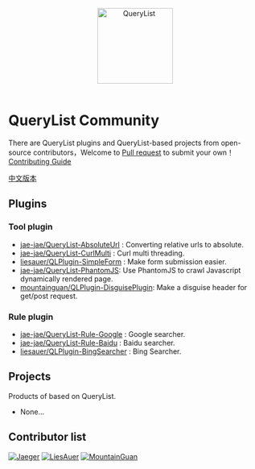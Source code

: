 <p align="center">
  <img width="150" src="https://github.com/jae-jae/QueryList/raw/master/logo.png" alt="QueryList">
  <br>
  <br>
</p>

# QueryList Community
There are QueryList plugins and QueryList-based projects from open-source contributors，Welcome to [Pull request](CONTRIBUTING.md) to submit your own！[Contributing Guide](CONTRIBUTING.md)

[中文版本](README-ZH.md)

## Plugins
### Tool plugin
- [jae-jae/QueryList-AbsoluteUrl](https://github.com/jae-jae/QueryList-AbsoluteUrl) : Converting relative urls to absolute.
- [jae-jae/QueryList-CurlMulti](https://github.com/jae-jae/QueryList-CurlMulti) : Curl multi threading.
- [liesauer/QLPlugin-SimpleForm](https://github.com/liesauer/QLPlugin-SimpleForm) : Make form submission easier.
- [jae-jae/QueryList-PhantomJS](https://github.com/jae-jae/QueryList-PhantomJS): Use PhantomJS to crawl Javascript dynamically rendered page.
- [mountainguan/QLPlugin-DisguisePlugin](https://github.com/mountainguan/QLPlugin-DisguisePlugin): Make a disguise header for get/post request.

### Rule plugin
- [jae-jae/QueryList-Rule-Google](https://github.com/jae-jae/QueryList-Rule-Google) : Google searcher.
- [jae-jae/QueryList-Rule-Baidu](https://github.com/jae-jae/QueryList-Rule-Baidu) : Baidu searcher.
- [liesauer/QLPlugin-BingSearcher](https://github.com/liesauer/QLPlugin-BingSearcher) : Bing Searcher.

##  Projects
Products of based on QueryList.

- None...

## Contributor list
[![Jaeger](https://avatars2.githubusercontent.com/u/5620429?v=4&s=50)](https://github.com/jae-jae)
[![LiesAuer](https://avatars2.githubusercontent.com/u/8676741?v=4&s=50)](https://github.com/liesauer)
[![MountainGuan](https://avatars1.githubusercontent.com/u/2704026?s=50&v=4)](https://github.com/mountainguan)
